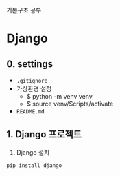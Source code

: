 기본구조 공부

# Django

## 0. settings

- `.gitignore`
- 가상환경 설정
    - $ python -m venv venv
    - $ source venv/Scripts/activate
- `README.md`

## 1. Django 프로젝트

1. Django 설치
```shell
pip install django
```
